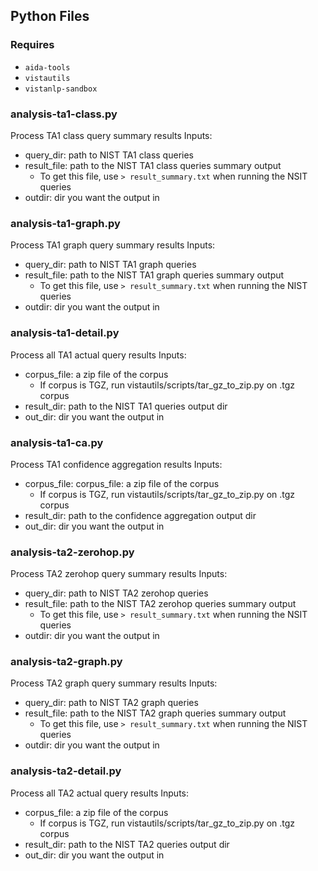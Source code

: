 ## Python Files
### Requires
* `aida-tools`
* `vistautils`
* `vistanlp-sandbox`
### analysis-ta1-class.py
Process TA1 class query summary results
Inputs:
* query_dir: path to NIST TA1 class queries
* result_file: path to the NIST TA1 class queries summary output
    * To get this file, use `> result_summary.txt` when running the NSIT queries
* outdir: dir you want the output in
### analysis-ta1-graph.py
Process TA1 graph query summary results
Inputs:
* query_dir: path to NIST TA1 graph queries
* result_file: path to the NIST TA1 graph queries summary output
    * To get this file, use `> result_summary.txt` when running the NIST queries
* outdir: dir you want the output in
### analysis-ta1-detail.py
Process all TA1 actual query results
Inputs:
* corpus_file: a zip file of the corpus
    * If corpus is TGZ, run vistautils/scripts/tar_gz_to_zip.py on .tgz corpus
* result_dir: path to the NIST TA1 queries output dir
* out_dir: dir you want the output in
### analysis-ta1-ca.py
Process TA1 confidence aggregation results 
Inputs:
* corpus_file: corpus_file: a zip file of the corpus
    * If corpus is TGZ, run vistautils/scripts/tar_gz_to_zip.py on .tgz corpus
* result_dir: path to the confidence aggregation output dir
* out_dir: dir you want the output in
### analysis-ta2-zerohop.py
Process TA2 zerohop query summary results
Inputs:
* query_dir: path to NIST TA2 zerohop queries
* result_file: path to the NIST TA2 zerohop queries summary output
    * To get this file, use `> result_summary.txt` when running the NSIT queries
* outdir: dir you want the output in
### analysis-ta2-graph.py
Process TA2 graph query summary results
Inputs:
* query_dir: path to NIST TA2 graph queries
* result_file: path to the NIST TA2 graph queries summary output
    * To get this file, use `> result_summary.txt` when running the NIST queries
* outdir: dir you want the output in
### analysis-ta2-detail.py
Process all TA2 actual query results
Inputs:
* corpus_file: a zip file of the corpus
    * If corpus is TGZ, run vistautils/scripts/tar_gz_to_zip.py on .tgz corpus
* result_dir: path to the NIST TA2 queries output dir
* out_dir: dir you want the output in